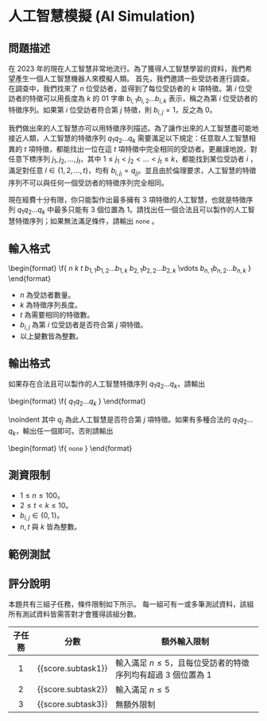 # 人工智慧模擬 (AI Simulation)

## 問題描述

在 2023 年的現在人工智慧非常地流行。為了獲得人工智慧學習的資料，我們希望產生一個人工智慧機器人來模擬人類。
首先，我們邀請一些受訪者進行調查。在調查中，我們找來了 $n$ 位受訪者，並得到了每位受訪者的 $k$ 項特徵。第 $i$ 位受訪者的特徵可以用長度為 $k$ 的 01 字串 $b_{i,1}b_{i,2}\ldots b_{i,k}$ 表示，稱之為第 $i$ 位受訪者的特徵序列。如果第 $i$ 位受訪者符合第 $j$ 特徵，則 $b_{i,j}=1$，反之為 $0$。

我們做出來的人工智慧亦可以用特徵序列描述。為了讓作出來的人工智慧盡可能地接近人類，人工智慧的特徵序列 $q_1q_2\ldots q_k$ 需要滿足以下規定：任意取人工智慧相異的 $t$ 項特徵，都能找出一位在這 $t$ 項特徵中完全相同的受訪者。更嚴謹地說，對任意下標序列 ${j_1,j_2,\ldots,j_t}$，其中 $1 \le j_1 < j_2 < \ldots < j_t \le k$，都能找到某位受訪者 $i$ ，滿足對任意 $l\in\{1,2,\ldots,t\}$，均有 $b_{i,j_l}=q_{j_l}$。並且由於倫理要求，人工智慧的特徵序列不可以與任何一個受訪者的特徵序列完全相同。

現在經費十分有限，你只能製作出最多擁有 $3$ 項特徵的人工智慧，也就是特徵序列 $q_1q_2\ldots q_k$ 中最多只能有 $3$ 個位置為 $1$。請找出任一個合法且可以製作的人工智慧特徵序列；如果無法滿足條件，請輸出 `none` 。

## 輸入格式

\begin{format}
\f{
$n$ $k$ $t$
$b_{1,1}b_{1,2}\ldots b_{1,k}$
$b_{2,1}b_{2,2}\ldots b_{2,k}$
\vdots
$b_{n,1}b_{n,2}\ldots b_{n,k}$
}
\end{format}

* $n$ 為受訪者數量。
* $k$ 為特徵序列長度。
* $t$ 為需要相同的特徵數。
* $b_{i,j}$ 為第 $i$ 位受訪者是否符合第 $j$ 項特徵。
* 以上變數皆為整數。

## 輸出格式

如果存在合法且可以製作的人工智慧特徵序列 $q_1q_2\ldots q_k$，請輸出

\begin{format}
\f{
$q_1q_2\ldots q_k$
}
\end{format}

\noindent 其中 $q_j$ 為此人工智慧是否符合第 $j$ 項特徵。如果有多種合法的 $q_1q_2\ldots q_k$，輸出任一個即可。否則請輸出

\begin{format}
\f{
$\texttt{none}$
}
\end{format}

## 測資限制

* $1 \le n \le 100$。
* $2 \le t< k \le 10$。
* $b_{i, j}\in \{0,1\}$。
* $n, t$ 與 $k$ 皆為整數。

## 範例測試

## 評分說明

本題共有三組子任務，條件限制如下所示。
每一組可有一或多筆測試資料，該組所有測試資料皆需答對才會獲得該組分數。

|  子任務  |  分數  | 額外輸入限制 |
| :------: | :----: | ------------ |
| 1 | {{score.subtask1}} | 輸入滿足 $n\leq 5$，且每位受訪者的特徵序列均有超過 $3$ 個位置為 $1$ |
| 2 | {{score.subtask2}} | 輸入滿足 $n\leq 5$ |
| 3 | {{score.subtask3}} | 無額外限制 |
